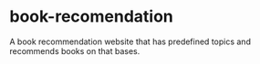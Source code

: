 # book-recomendation
 A book recommendation website that has predefined topics and recommends books on that bases.
